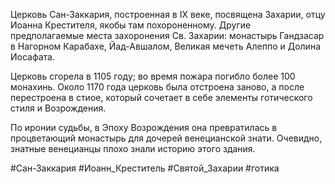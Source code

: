 Церковь Сан-Заккария, построенная в IX веке, посвящена Захарии, отцу Иоанна Крестителя, якобы там похороненному. Другие предполагаемые места захоронения Св. Захарии: монастырь Гандзасар в Нагорном Карабахе, Йад-Авшалом, Великая мечеть Алеппо и Долина Иосафата.

Церковь сгорела в 1105 году; во время пожара погибло более 100 монахинь. Около 1170 года церковь была отстроена заново, а после перестроена в стиое, который сочетает в себе элементы готического стиля и Возрождения.

По иронии судьбы, в Эпоху Возрождения она превратилась в процветающий монастырь для дочерей венецианской знати. Очевидно, знатные венецианцы плохо знали историю этого здания.

#Сан-Заккария
#Иоанн_Креститель 
#Святой_Захарии
#готика